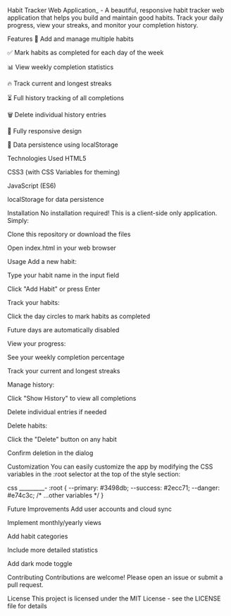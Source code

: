 Habit Tracker Web Application_  -
A beautiful, responsive habit tracker web application that helps you build and maintain good habits. Track your daily progress, 
view your streaks, and monitor your completion history.

Features
📝 Add and manage multiple habits

✅ Mark habits as completed for each day of the week

📊 View weekly completion statistics

🔥 Track current and longest streaks

⏳ Full history tracking of all completions

🗑️ Delete individual history entries

📱 Fully responsive design

💾 Data persistence using localStorage

Technologies Used
HTML5

CSS3 (with CSS Variables for theming)

JavaScript (ES6)

localStorage for data persistence

Installation
No installation required! This is a client-side only application. Simply:

Clone this repository or download the files

Open index.html in your web browser

Usage
Add a new habit:

Type your habit name in the input field

Click "Add Habit" or press Enter

Track your habits:

Click the day circles to mark habits as completed

Future days are automatically disabled

View your progress:

See your weekly completion percentage

Track your current and longest streaks

Manage history:

Click "Show History" to view all completions

Delete individual entries if needed

Delete habits:

Click the "Delete" button on any habit

Confirm deletion in the dialog

Customization
You can easily customize the app by modifying the CSS variables in the :root selector at the top of the style section:

css _________-
:root {
    --primary: #3498db;
    --success: #2ecc71;
    --danger: #e74c3c;
    /* ...other variables */
}

Future Improvements
Add user accounts and cloud sync

Implement monthly/yearly views

Add habit categories

Include more detailed statistics

Add dark mode toggle

Contributing
Contributions are welcome! Please open an issue or submit a pull request.

License
This project is licensed under the MIT License - see the LICENSE file for details
